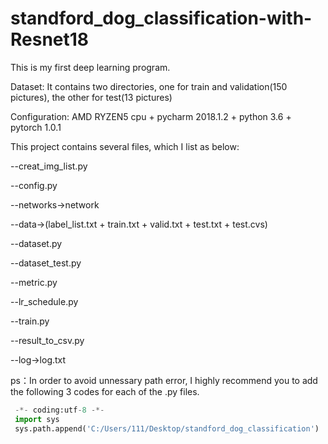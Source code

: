 # standford_dog_classification-with-Resnet18
This is my first deep learning program.

Dataset: It contains two directories, one for train and validation(150 pictures), the other for test(13 pictures)

Configuration: AMD RYZEN5 cpu + pycharm 2018.1.2 + python 3.6 + pytorch 1.0.1  

This project contains several files, which I list as below:

--creat_img_list.py

--config.py

--networks->network

--data->(label_list.txt + train.txt + valid.txt + test.txt + test.cvs)

--dataset.py

--dataset_test.py

--metric.py

--lr_schedule.py

--train.py

--result_to_csv.py

--log->log.txt

ps：In order to avoid unnessary path error, I highly recommend you to add the following 3 codes for each of the .py files.
```python
 -*- coding:utf-8 -*-
 import sys
 sys.path.append('C:/Users/111/Desktop/standford_dog_classification')  # for your project path
```
